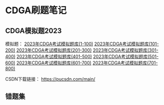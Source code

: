 # CDGA刷题笔记

## CDGA模拟题2023

模拟题：
[2023年CDGA考试模拟题库(1-100)](https://blog.csdn.net/m0_66979647/article/details/129220732?ops_request_misc=%257B%2522request%255Fid%2522%253A%2522167777530516800188562121%2522%252C%2522scm%2522%253A%252220140713.130102334.pc%255Fblog.%2522%257D&request_id=167777530516800188562121&biz_id=0&utm_medium=distribute.pc_search_result.none-task-blog-2~blog~first_rank_ecpm_v1~times_rank-2-129220732-null-null.article_score_rank_blog&utm_term=CDGA)
[2023年CDGA考试模拟题库(101-200)](https://blog.csdn.net/m0_66979647/article/details/129220784?ops_request_misc=%257B%2522request%255Fid%2522%253A%2522167777528416800192216100%2522%252C%2522scm%2522%253A%252220140713.130102334.pc%255Fblog.%2522%257D&request_id=167777528416800192216100&biz_id=0&utm_medium=distribute.pc_search_result.none-task-blog-2~blog~first_rank_ecpm_v1~times_rank-29-129220784-null-null.article_score_rank_blog&utm_term=CDGA)
[2023年CDGA考试模拟题库(201-300)](https://blog.csdn.net/m0_66979647/article/details/129220804?ops_request_misc=%257B%2522request%255Fid%2522%253A%2522167777530516800188562121%2522%252C%2522scm%2522%253A%252220140713.130102334.pc%255Fblog.%2522%257D&request_id=167777530516800188562121&biz_id=0&utm_medium=distribute.pc_search_result.none-task-blog-2~blog~first_rank_ecpm_v1~times_rank-1-129220804-null-null.article_score_rank_blog&utm_term=CDGA)
[2023年CDGA考试模拟题库(301-400)](https://blog.csdn.net/m0_66979647/article/details/129220841?ops_request_misc=%257B%2522request%255Fid%2522%253A%2522167777528416800192216100%2522%252C%2522scm%2522%253A%252220140713.130102334.pc%255Fblog.%2522%257D&request_id=167777528416800192216100&biz_id=0&utm_medium=distribute.pc_search_result.none-task-blog-2~blog~first_rank_ecpm_v1~times_rank-30-129220841-null-null.article_score_rank_blog&utm_term=CDGA)
[2023年CDGA考试模拟题库(401-500)](https://blog.csdn.net/m0_66979647/article/details/129220869?ops_request_misc=%257B%2522request%255Fid%2522%253A%2522167777528416800192216100%2522%252C%2522scm%2522%253A%252220140713.130102334.pc%255Fblog.%2522%257D&request_id=167777528416800192216100&biz_id=0&utm_medium=distribute.pc_search_result.none-task-blog-2~blog~first_rank_ecpm_v1~times_rank-28-129220869-null-null.article_score_rank_blog&utm_term=CDGA)
[2023年CDGA考试模拟题库(501-600)](https://blog.csdn.net/m0_66979647/article/details/129220898?ops_request_misc=%257B%2522request%255Fid%2522%253A%2522167777528416800192216100%2522%252C%2522scm%2522%253A%252220140713.130102334.pc%255Fblog.%2522%257D&request_id=167777528416800192216100&biz_id=0&utm_medium=distribute.pc_search_result.none-task-blog-2~blog~first_rank_ecpm_v1~times_rank-27-129220898-null-null.article_score_rank_blog&utm_term=CDGA)
[2023年CDGA考试模拟题库(601-700)](https://blog.csdn.net/m0_66979647/article/details/129220996?ops_request_misc=%257B%2522request%255Fid%2522%253A%2522167777528416800192216100%2522%252C%2522scm%2522%253A%252220140713.130102334.pc%255Fblog.%2522%257D&request_id=167777528416800192216100&biz_id=0&utm_medium=distribute.pc_search_result.none-task-blog-2~blog~first_rank_ecpm_v1~times_rank-26-129220996-null-null.article_score_rank_blog&utm_term=CDGA)
[2023年CDGA考试模拟题库(701-800)](https://blog.csdn.net/m0_66979647/article/details/129221127?ops_request_misc=%257B%2522request%255Fid%2522%253A%2522167777528416800192216100%2522%252C%2522scm%2522%253A%252220140713.130102334.pc%255Fblog.%2522%257D&request_id=167777528416800192216100&biz_id=0&utm_medium=distribute.pc_search_result.none-task-blog-2~blog~first_rank_ecpm_v1~times_rank-25-129221127-null-null.article_score_rank_blog&utm_term=CDGA)

CSDN下载链接：
https://pucsdn.com/main/

## 错题集